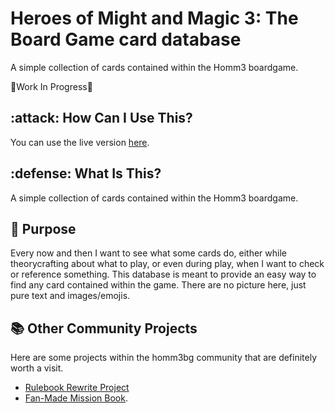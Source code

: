 # Heroes of Might and Magic 3: The Board Game card database

A simple collection of cards contained within the Homm3 boardgame.

🚧Work In Progress🚧

## :attack: How Can I Use This?
You can use the live version [here](https://mirzipan.github.io/Homm3_BG_Database/).

## :defense: What Is This?
A simple collection of cards contained within the Homm3 boardgame.

## 📖 Purpose
Every now and then I want to see what some cards do, either while theorycrafting about what to play, or even during play, when I want to check or reference something. This database is meant to provide an easy way to find any card contained within the game. There are no picture here, just pure text and images/emojis.

## 📚 Other Community Projects
Here are some projects within the homm3bg community that are definitely worth a visit.

- [Rulebook Rewrite Project](https://github.com/Heegu-sama/Homm3BG)
- [Fan-Made Mission Book](https://github.com/qwrtln/Homm3BG-mission-book).
